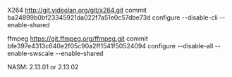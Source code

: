 X264
http://git.videolan.org/git/x264.git
commit ba24899b0bf23345921da022f7a51e0c57dbe73d
configure --disable-cli --enable-shared

ffmpeg
https://git.ffmpeg.org/ffmpeg.git
commit bfe397e4313c640e2f05c90a2ff1541f50524094
configure --disable-all --enable-swscale --enable-shared

NASM:
2.13.01 or 2.13.02
